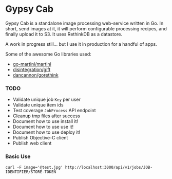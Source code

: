 # Gypsy Cab

Gypsy Cab is a standalone image processing web-service written in Go. In short, send images at it, it will perform configurable processing recipes, and finally upload it to S3. It uses RethinkDB as a datastore.

A work in progress still... but I use it in production for a handful of apps.

Some of the awesome Go libraries used:

* [go-martini/martini](http://github.com/go-martini/martini)
* [disintegration/gift](http://github.com/disintegration/gift)
* [dancannon/gorethink](http://github.com/dancannon/gorethink)

### TODO

* Validate unique job `Key` per user
* Validate unique item ids
* Test coverage `JobProcess` API endpoint
* Cleanup tmp files after success
* Document how to use install it!
* Document how to use use it!
* Document how to use deploy it!
* Publish Objective-C client
* Publish web client

### Basic Use

`curl -F image='@test.jpg' http://localhost:3000/api/v1/jobs/JOB-IDENTIFIER/STORE-TOKEN`
